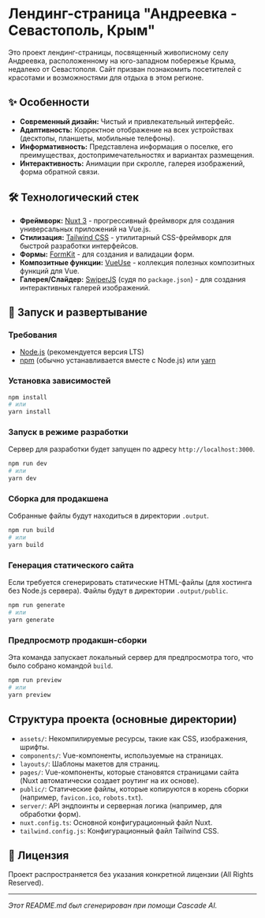 # Лендинг-страница "Андреевка - Севастополь, Крым"

Это проект лендинг-страницы, посвященный живописному селу Андреевка, расположенному на юго-западном побережье Крыма, недалеко от Севастополя. Сайт призван познакомить посетителей с красотами и возможностями для отдыха в этом регионе.

## ✨ Особенности

*   **Современный дизайн:** Чистый и привлекательный интерфейс.
*   **Адаптивность:** Корректное отображение на всех устройствах (десктопы, планшеты, мобильные телефоны).
*   **Информативность:** Представлена информация о поселке, его преимуществах, достопримечательностях и вариантах размещения.
*   **Интерактивность:** Анимации при скролле, галерея изображений, форма обратной связи.

## 🛠️ Технологический стек

*   **Фреймворк:** [Nuxt 3](https://nuxt.com/) - прогрессивный фреймворк для создания универсальных приложений на Vue.js.
*   **Стилизация:** [Tailwind CSS](https://tailwindcss.com/) - утилитарный CSS-фреймворк для быстрой разработки интерфейсов.
*   **Формы:** [FormKit](https://formkit.com/) - для создания и валидации форм.
*   **Композитные функции:** [VueUse](https://vueuse.org/) - коллекция полезных композитных функций для Vue.
*   **Галерея/Слайдер:** [SwiperJS](https://swiperjs.com/) (судя по `package.json`) - для создания интерактивных галерей изображений.

## 🚀 Запуск и развертывание

### Требования

*   [Node.js](https://nodejs.org/) (рекомендуется версия LTS)
*   [npm](https://www.npmjs.com/) (обычно устанавливается вместе с Node.js) или [yarn](https://yarnpkg.com/)

### Установка зависимостей

```bash
npm install
# или
yarn install
```

### Запуск в режиме разработки

Сервер для разработки будет запущен по адресу `http://localhost:3000`.

```bash
npm run dev
# или
yarn dev
```

### Сборка для продакшена

Собранные файлы будут находиться в директории `.output`.

```bash
npm run build
# или
yarn build
```

### Генерация статического сайта

Если требуется сгенерировать статические HTML-файлы (для хостинга без Node.js сервера). Файлы будут в директории `.output/public`.

```bash
npm run generate
# или
yarn generate
```

### Предпросмотр продакшн-сборки

Эта команда запускает локальный сервер для предпросмотра того, что было собрано командой `build`.

```bash
npm run preview
# или
yarn preview
```

## Структура проекта (основные директории)

-   `assets/`: Некомпилируемые ресурсы, такие как CSS, изображения, шрифты.
-   `components/`: Vue-компоненты, используемые на страницах.
-   `layouts/`: Шаблоны макетов для страниц.
-   `pages/`: Vue-компоненты, которые становятся страницами сайта (Nuxt автоматически создает роутинг на их основе).
-   `public/`: Статические файлы, которые копируются в корень сборки (например, `favicon.ico`, `robots.txt`).
-   `server/`: API эндпоинты и серверная логика (например, для обработки форм).
-   `nuxt.config.ts`: Основной конфигурационный файл Nuxt.
-   `tailwind.config.js`: Конфигурационный файл Tailwind CSS.

## 📄 Лицензия

Проект распространяется без указания конкретной лицензии (All Rights Reserved).

---

*Этот README.md был сгенерирован при помощи Cascade AI.*

